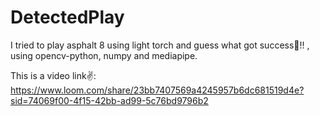 # DetectedPlay
I tried to play asphalt 8 using light torch and guess what got success🥭!! , using opencv-python, numpy and mediapipe.


This is a video link✌️: https://www.loom.com/share/23bb7407569a4245957b6dc681519d4e?sid=74069f00-4f15-42bb-ad99-5c76bd9796b2
